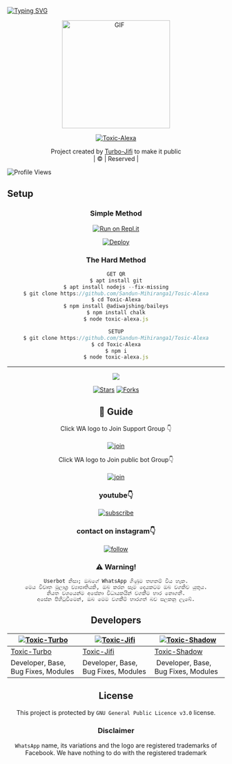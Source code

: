 [![Typing SVG](https://readme-typing-svg.herokuapp.com?font=Frutiger&color=%2336BCF7&size=32&lines=WELCOME+TO+TOXIC-ALEXA;THIS+BOT+MADE+BY+SANDUN+%26+JIFI)](https://git.io/typing-svg)
<div align="center">
        <img src="https://telegra.ph/file/85d3290b4f8e67c44ac82.jpg" alt="GIF" width="250" height="250"/>
</p>

<a href="#"><img title="Toxic-Alexa" src="https://img.shields.io/badge/Toxic-Alexa-green?colorA=%23ff0000&colorB=%23017e40&style=for-the-badge"></a>
</p>
  <p align="center">
</p>
</div>
<p align="center">
Project created by <a href="https://github.com/Sandun1Mihiranfa">Turbo-Jifi</a> to make it public
    <br>
       | © |
        Reserved |
    <br> 
</p>

![Profile Views](https://hits.seeyoufarm.com/api/count/incr/badge.svg?url=https://github.com/Sandun-Mihiranga1/Tosic-Alexa&title=Toxic-Alexa%20Views)

## Setup
<div align="center">

  ### Simple Method
 
[![Run on Repl.it](https://repl.it/badge/github/quiec/whatsAlfa)](https://replit.com/@TURBOHYPER/Toxic-Alexa?v=1)
  

[![Deploy](https://www.herokucdn.com/deploy/button.svg)](https://heroku.com/deploy?template=https://github.com/Sandun-Mihiranga1/Tosic-Alexa) 
 
### The Hard Method
```js
GET QR
$ apt install git
$ apt install nodejs --fix-missing
$ git clone https://github.com/Sandun-Mihiranga1/Tosic-Alexa
$ cd Toxic-Alexa
$ npm install @adiwajshing/baileys
$ npm install chalk
$ node toxic-alexa.js
```
      
```js
SETUP
$ git clone https://github.com/Sandun-Mihiranga1/Tosic-Alexa
$ cd Toxic-Alexa
$ npm i
$ node toxic-alexa.js
```

----

  <p align="center">
  <a href="https://github.com/Sandun-Mihiranga1/Tosic-Alexa">
    
<a href="https://github.com/farhan-dqz/followers">
<img src="https://img.shields.io/github/repo-size/farhan-dqz/Julie-Mwol?color=green&label=Repo%20total%20size&style=plastic">
<p align="center">
<a href="https://github.com/TOXICTURBO/Toxic-Alexa/followers"
<img title="Followers" src="https://img.shields.io/github/followers/TOXICTURBO?color=blue&style=flat-square"></a>
<a href="https://github.com/TOXICTURBO/Toxic-Alexa/stargazers/"><img title="Stars" src="https://img.shields.io/github/stars/Sandun-Mihiranga1/Toxic-Alexa?color=blue&style=flat-trangle"></a>
<a href="https://github.com/Sandun-Mihiranga1/Tosic-Alexa/network/members"><img title="Forks" src="https://img.shields.io/github/forks/Sandun-Mihiranga1/Toxic-Alexa?color=blue&style=flat-trangle"></a>
</p>

## 📢 Guide
Click WA logo to Join Support Group 👇
    <br>
<br>
  [![join](https://github.com/Alien-alfa/PublicBot/blob/main/wlogo.svg.png)](https://chat.whatsapp.com/JLGbKMcql4k8ZhvRlAy8rH)
  <div align="center">


Click WA logo to Join public bot Group👇
    <br>
<br>
  [![join](Sandun-Mihiranga1/blob/main/wlogo.svg.png)](https://chat.whatsapp.com/JLGbKMcql4k8ZhvRlAy8rH)
  <div align="center">

  </div>

### youtube👇

[![subscribe](https://i.ibb.co/mqttCVQ/images-1-1.png)](https://youtube.com/channel/UC037iLQeTNabeDrF5qJxP9g)


### contact on instagram👇

[![follow](https://i.ibb.co/zHdm4Hj/images-5-2.jpg)](https://youtube.com/channel/UC037iLQeTNabeDrF5qJxP9g)


### ⚠️ Warning! 
```
Userbot නිසා; ඔබගේ WhatsApp ගිණුම තහනම් විය හැක.
මෙය විවෘත මූලාශ්‍ර ව්‍යාපෘතියකි, ඔබ කරන සෑම දෙයකටම ඔබ වගකිව යුතුය.
නියත වශයෙන්ම අසේනා විධායකයින් වගකීම භාර නොගනී.
අසේන පිහිටුවීමෙන්, ඔබ මෙම වගකීම් භාරගත් බව සලකනු ලැබේ.
```

## Developers
  <div align="center">
    
  [![Toxic-Turbo](https://github.com/TOXICTURBO.png?size=100)](https://github.com/Sandun-Mihiranga1) | [![Toxic-Jifi](https://github.com/MD-JIFI.png?size=100)](https://github.com/Sandun-Mihiranga1) | [![Toxic-Shadow](https://github.com/SPARK-SHADOW.png?size=100)](https://github.com/Sandun-Mihiranga1) 
----|----|----
[Toxic-Turbo](https://github.com/Sandun-Mihiranga1) | [Toxic-Jifi](https://github.com/Sandun-Mihiranga1) | [Toxic-Shadow](https://github.com/Sandun-Mihiranga1) 
Developer, Base, Bug Fixes, Modules| Developer, Base, Bug Fixes, Modules |  Developer, Base, Bug Fixes, Modules
  </div>
    
    


## License
This project is protected by `GNU General Public Licence v3.0` license.

### Disclaimer
`WhatsApp` name, its variations and the logo are registered trademarks of Facebook. We have nothing to do with the registered trademark
